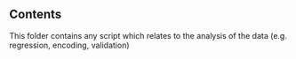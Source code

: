 ## Contents
This folder contains any script which relates to the analysis of the data (e.g. regression, encoding, validation)
